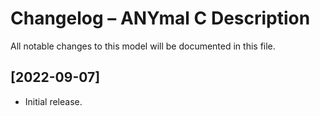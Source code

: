 # Changelog – ANYmal C Description

All notable changes to this model will be documented in this file.

## [2022-09-07]
- Initial release.

